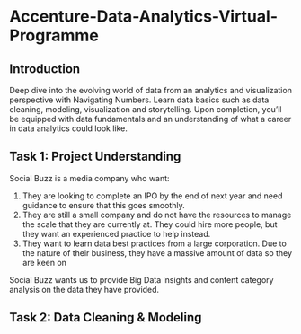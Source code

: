 # Accenture-Data-Analytics-Virtual-Programme

## Introduction

Deep dive into the evolving world of data from an analytics and visualization perspective with Navigating Numbers. Learn data basics such as data cleaning, modeling, visualization and storytelling. Upon completion, you’ll be equipped with data fundamentals and an understanding of what a career in data analytics could look like.


## Task 1: Project Understanding
Social Buzz is a media company who want:

1) They are looking to complete an IPO by the end of next year and need guidance to
   ensure that this goes smoothly.
2) They are still a small company and do not have the resources to manage the scale that
   they are currently at. They could hire more people, but they want an experienced
   practice to help instead.
3) They want to learn data best practices from a large corporation. Due to the nature of
   their business, they have a massive amount of data so they are keen on 
   
 Social Buzz wants us to provide Big Data insights and content category analysis on the data they have provided.
 
 ## Task 2: Data Cleaning & Modeling
